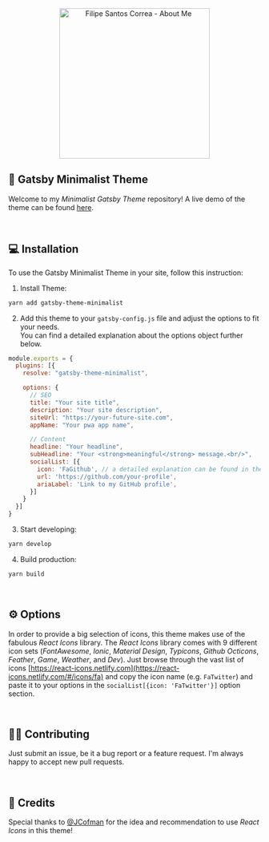 <div align="center">
  <a href="https://santoscorrea.com">
    <img alt="Filipe Santos Correa - About Me" src="https://user-images.githubusercontent.com/3514796/55683989-79f20e00-5946-11e9-9893-6238244a8ab3.png" width="300" />
  </a>
</div>

## 👀 Gatsby Minimalist Theme

Welcome to my _Minimalist Gatsby Theme_ repository! A live demo of the theme can be found [here](https://filipesantoscorrea.com).

<br/>

## 💻 Installation

To use the Gatsby Minimalist Theme in your site, follow this instruction:

1. Install Theme: 
```sh
yarn add gatsby-theme-minimalist
```

2. Add this theme to your ```gatsby-config.js``` file and adjust the options to fit your needs. <br/>
You can find a detailed explanation about the options object further below.

```js
module.exports = {
  plugins: [{
    resolve: "gatsby-theme-minimalist",

    options: {
      // SEO
      title: "Your site title",
      description: "Your site description",
      siteUrl: "https://your-future-site.com",
      appName: "Your pwa app name",

      // Content
      headline: "Your headline",
      subHeadline: "Your <strong>meaningful</strong> message.<br/>",
      socialList: [{
        icon: 'FaGithub', // a detailed explanation can be found in the options section
        url: 'https://github.com/your-profile',
        ariaLabel: 'Link to my GitHub profile',
      }]
    }
  }]
}
```

3. Start developing: 
```sh
yarn develop
```

4. Build production: 
```sh
yarn build
```

<br/>

## ⚙️ Options

In order to provide a big selection of icons, this theme makes use of the fabulous _React Icons_ library. The _React Icons_ library comes with 9 different icon sets (_FontAwesome_, _Ionic_, _Material Design_, _Typicons_, _Github Octicons_, _Feather_, _Game_, _Weather_, and _Dev_). Just browse through the vast list of icons [https://react-icons.netlify.com](https://react-icons.netlify.com/#/icons/fa) and copy the icon name (e.g. `FaTwitter`) and paste it to your options in the `socialList[{icon: 'FaTwitter'}]` option section.

<br/>

## 👩‍💻 Contributing

Just submit an issue, be it a bug report or a feature request. I'm always happy to accept new pull requests.

<br/>

## 🙌 Credits

Special thanks to [@JCofman](https://github.com/JCofman) for the idea and recommendation to use _React Icons_ in this theme!
